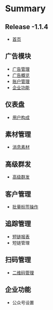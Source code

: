# Summary

## Release -1.1.4

* [首页](README.md)

## 广告模块

* [广告管理](guang-gao-mo-kuai/guang-gao-guan-li.md)
* [广告概览](guang-gao-mo-kuai/guang-gao-gai-lan.md)
* [账户管理](guang-gao-mo-kuai/zhang-hu-guan-li.md)
* [企业功能](guang-gao-mo-kuai/qi-ye-gong-neng.md)

## 仪表盘

* [用户构成](yi-biao-pan/yong-hu-gou-cheng.md)

## 素材管理

* [消息素材](su-cai-guan-li/xiao-xi-su-cai.md)

## 高级群发

* [高级群发](gao-ji-qun-fa/gao-ji-qun-fa.md)

## 客户管理

* [批量标签操作](ke-hu-guan-li/pi-liang-dao-ru-er-wei-ma.md)

## 追踪管理

* [短链报表](zhui-zong-guan-li/duan-lian-bao-biao.md)
* 短链管理

## 扫码管理

* [二维码管理](sao-ma-guan-li/er-wei-ma-guan-li.md)

## 企业功能

* 公众号设置

